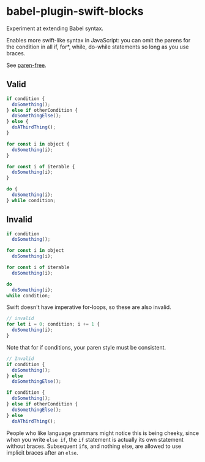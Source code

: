 # babel-plugin-swift-blocks

Experiment at extending Babel syntax.

Enables more swift-like syntax in JavaScript: you can omit the parens for the condition in all if, for*, while, do-while statements so long as you use braces.

See [paren-free](https://brendaneich.com/2010/11/paren-free/).

## Valid

```js
if condition {
  doSomething();
} else if otherCondition {
  doSomethingElse();
} else {
  doAThirdThing();
}

for const i in object {
  doSomething(i);
}

for const i of iterable {
  doSomething(i);
}

do {
  doSomething(i);
} while condition;
```

## Invalid

```js
if condition
  doSomething();

for const i in object
  doSomething(i);

for const i of iterable
  doSomething(i);

do
  doSomething(i);
while condition;
```

Swift doesn't have imperative for-loops, so these are also invalid.

```js
// invalid
for let i = 0; condition; i += 1 {
  doSomething(i);
}
```

Note that for if conditions, your paren style must be consistent.

```js
// Invalid
if condition {
  doSomething();
} else
  doSomethingElse();

if condition {
  doSomething();
} else if otherCondition {
  doSomethingElse();
} else
  doAThirdThing();
```

People who like language grammars might notice this is being cheeky, since when you write `else if`, the `if` statement is actually its own statement without braces. Subsequent `if`s, and nothing else, are allowed to use implicit braces after an `else`.
